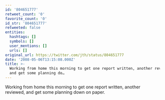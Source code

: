 ```yaml
---
id: '804651777'
retweet_count: '0'
favorite_count: '0'
id_str: '804651777'
retweeted: false
entities:
  hashtags: []
  symbols: []
  user_mentions: []
  urls: []
original_url: https://twitter.com/jth/status/804651777
date: '2008-05-06T13:15:08.000Z'
title: >-
  Working from home this morning to get one report written, another reviewed,
  and get some planning do…
---
```


Working from home this morning to get one report written, another reviewed, and get some planning down on paper.